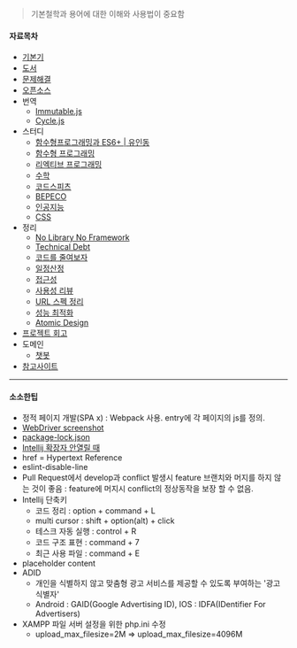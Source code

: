 > 기본철학과 용어에 대한 이해와 사용법이 중요함

#### 자료목차
- [기본기](기본기)
- [도서](도서)
- [문제해결](문제해결)
- [오픈소스](오픈소스)
- 번역
  - [Immutable.js](ImmutableJs)
  - [Cycle.js](CycleJs)
- 스터디
  - [함수형프로그래밍과 ES6+ | 유인동](함수형프로그래밍과-ES6)
  - [함수형 프로그래밍](함수형-프로그래밍)
  - [리엑티브 프로그래밍](리엑티브-프로그래밍)
  - [수학](수학)
  - [코드스피츠](코드스피츠)
  - [BEPECO](BEPECO)
  - [인공지능](인공지능)
  - [CSS](CSS)
- 정리
  - [No Library No Framework](No-Library-No-Framework)
  - [Technical Debt](Technical-Debt)
  - [코드를 줄여보자](코드를-줄여보자)
  - [일정산정](일정산정)
  - [접근성](접근성)
  - [사용성 리뷰](사용성-리뷰)
  - [URL 스펙 정리](URL-스펙-정리)
  - [성능 최적화](성능-최적화)
  - [Atomic Design](https://brunch.co.kr/@ultra0034/63)
- [프로젝트 회고](프로젝트-회고)
- 도메인
  - [챗봇](챗봇)
- [참고사이트](참고사이트)

***

#### 소소한팁
- 정적 페이지 개발(SPA x) : Webpack 사용. entry에 각 페이지의 js를 정의.
- [WebDriver screenshot](WebDriver-screenshot)
- [package-lock.json](package-lock.json)
- [Intellij 확장자 안열릴 때](%5Bintellij%5D-확장자-안열릴-때)
- href = Hypertext Reference
- eslint-disable-line
- Pull Request에서 develop과 conflict 발생시 feature 브랜치와 머지를 하지 않는 것이 좋음 : feature에 머지시 conflict의 정상동작을 보장 할 수 없음.
- Intellij 단축키
  - 코드 정리 : option + command + L
  - multi cursor : shift + option(alt) + click
  - 테스크 자동 실행 : control + R
  - 코드 구조 표현 : command + 7
  - 최근 사용 파일 : command + E
- placeholder content
- ADID
  - 개인을 식별하지 않고 맞춤형 광고 서비스를 제공할 수 있도록 부여하는 '광고 식별자'
  - Android : GAID(Google Advertising ID), IOS : IDFA(IDentifier For Advertisers)
- XAMPP 파일 서버 설정을 위한 php.ini 수정
  - upload_max_filesize=2M => upload_max_filesize=4096M